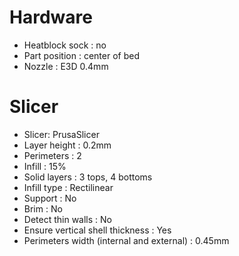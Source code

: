 # Hardware

  * Heatblock sock : no
  * Part position : center of bed
  * Nozzle : E3D 0.4mm


# Slicer

  * Slicer: PrusaSlicer
  * Layer height : 0.2mm
  * Perimeters : 2
  * Infill : 15%
  * Solid layers : 3 tops, 4 bottoms
  * Infill type : Rectilinear
  * Support : No
  * Brim : No
  * Detect thin walls : No
  * Ensure vertical shell thickness : Yes
  * Perimeters width (internal and external) : 0.45mm
